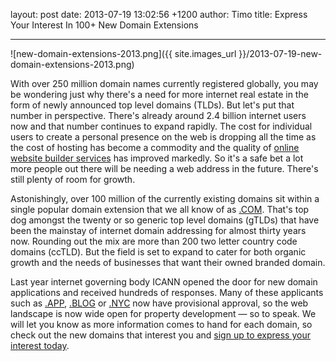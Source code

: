 layout: post
date: 2013-07-19 13:02:56 +1200
author: Timo
title: Express Your Interest In 100+ New Domain Extensions


----

![new-domain-extensions-2013.png]({{ site.images_url }}/2013-07-19-new-domain-extensions-2013.png)

With over 250 million domain names currently registered globally, you may be wondering just why there's a need for more internet real estate in the form of newly announced top level domains (TLDs). But let's put that number in perspective. There's already around 2.4 billion internet users now and that number continues to expand rapidly. The cost for individual users to create a personal presence on the web is dropping all the time as the cost of hosting has become a commodity and the quality of [online website builder services](https://iwantmyname.com/services/website-builder) has improved markedly. So it's a safe bet a lot more people out there will be needing a web address in the future. There's still plenty of room for growth.

Astonishingly, over 100 million of the currently existing domains sit within a single popular domain extension that we all know of as [.COM](https://iwantmyname.com/domains/com-domain-name-registration-for-commercial). That's top dog amongst the twenty or so generic top level domains (gTLDs) that have been the mainstay of internet domain addressing for almost thirty years now. Rounding out the mix are more than 200 two letter country code domains (ccTLD). But the field is set to expand to cater for both organic growth and the needs of businesses that want their owned branded domain.

Last year internet governing body ICANN opened the door for new domain applications and received hundreds of responses. Many of these applicants such as [.APP](https://iwantmyname.com/domains/dot-app), [.BLOG](https://iwantmyname.com/domains/dot-blog) or [.NYC](https://iwantmyname.com/domains/dot-nyc) now have provisional approval, so the web landscape is now wide open for property development &mdash; so to speak. We will let you know as more information comes to hand for each domain, so check out the new domains that interest you and [sign up to express your interest today](https://iwantmyname.com/domains/new-gtld-domain-extensions).
